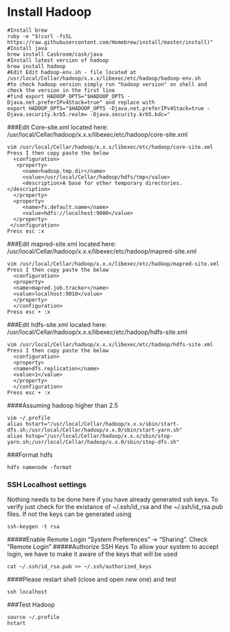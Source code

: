 # Install Hadoop

````shell
#Install brew
ruby -e "$(curl -fsSL https://raw.githubusercontent.com/Homebrew/install/master/install)"
#Install java
brew install Caskroom/cask/java
#Install latest version of hadoop
brew install hadoop
#Edit Edit hadoop-env.sh - file located at /usr/local/Cellar/hadoop/x.x.x/libexec/etc/hadoop/hadoop-env.sh
#to check hadoop version simply run "hadoop version" on shell and check the version in the first line
#find export HADOOP_OPTS="$HADOOP_OPTS -Djava.net.preferIPv4Stack=true" and replace with
export HADOOP_OPTS="$HADOOP_OPTS -Djava.net.preferIPv4Stack=true -Djava.security.krb5.realm= -Djava.security.krb5.kdc="
````

###Edit Core-site.xml 
located here: /usr/local/Cellar/hadoop/x.x.x/libexec/etc/hadoop/core-site.xml 

````shell
vim /usr/local/Cellar/hadoop/x.x.x/libexec/etc/hadoop/core-site.xml
Press I then copy paste the below 
  <configuration>
   <property>
     <name>hadoop.tmp.dir</name>
     <value>/usr/local/Cellar/hadoop/hdfs/tmp</value>
     <description>A base for other temporary directories.</description>
  </property>
  <property>
     <name>fs.default.name</name>                                     
     <value>hdfs://localhost:9000</value>                             
  </property> 
 </configuration>
Press esc :x
````
###Edit mapred-site.xml
located here: /usr/local/Cellar/hadoop/x.x.x/libexec/etc/hadoop/mapred-site.xml

````shell
vim /usr/local/Cellar/hadoop/x.x.x/libexec/etc/hadoop/mapred-site.xml
Press I then copy paste the below
  <configuration>
  <property>
  <name>mapred.job.tracker</name>
  <value>localhost:9010</value>
  </property>
  </configuration>
Press esc + :x
````
###Edit hdfs-site.xml
located here: /usr/local/Cellar/hadoop/x.x.x/libexec/etc/hadoop/hdfs-site.xml
````shell
vim /usr/local/Cellar/hadoop/x.x.x/libexec/etc/hadoop/hdfs-site.xml
Press I then copy paste the below
  <configuration>
  <property>
  <name>dfs.replication</name>
  <value>1</value>
  </property>
  </configuration>
Press esc + :x 
````
####Assuming hadoop higher than 2.5 
```shell
vim ~/.profile 
alias hstart="/usr/local/Cellar/hadoop/x.x.x/sbin/start-dfs.sh;/usr/local/Cellar/hadoop/x.x.0/sbin/start-yarn.sh"
alias hstop="/usr/local/Cellar/hadoop/x.x.x/sbin/stop-yarn.sh;/usr/local/Cellar/hadoop/x.x.0/sbin/stop-dfs.sh"
````
###Format hdfs
```shell
hdfs namenode -format
````
### SSH Localhost settings
Nothing needs to be done here if you have already generated ssh keys. To verify just check for the existance of ~/.ssh/id_rsa and the ~/.ssh/id_rsa.pub files. If not the keys can be generated using
````shell
ssh-keygen -t rsa
````
#####Enable Remote Login
“System Preferences” -> “Sharing”. Check “Remote Login”
#####Authorize SSH Keys
To allow your system to accept login, we have to make it aware of the keys that will be used
````shell
cat ~/.ssh/id_rsa.pub >> ~/.ssh/authorized_keys
````

####Please restart shell (close and open new one) and test
```shell
ssh localhost
```

###Test Hadoop
```shell
source ~/.profile
hstart
```


